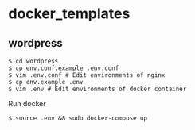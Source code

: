 # docker_templates

## wordpress

```
$ cd wordpress
$ cp env.conf.example .env.conf
$ vim .env.conf # Edit environments of nginx
$ cp env.example .env
$ vim .env # Edit environments of docker container
```

Run docker
```
$ source .env && sudo docker-compose up
```
